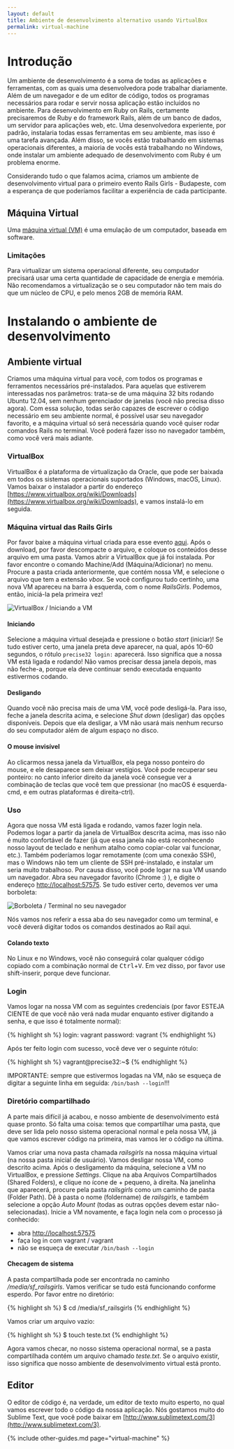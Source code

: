 ```yaml
---
layout: default
title: Ambiente de desenvolvimento alternativo usando VirtualBox
permalink: virtual-machine
---
```


# Introdução

Um ambiente de desenvolvimento é a soma de todas as aplicações e ferramentas, com as quais uma desenvolvedora pode trabalhar diariamente. Além de um navegador e de um editor de código, todos os programas necessários para rodar e servir nossa aplicação estão incluídos no ambiente. Para desenvolvimento em Ruby on Rails, certamente precisaremos de Ruby e do framework Rails, além de um banco de dados, um servidor para aplicações web, etc.
Uma desenvolvedora experiente, por padrão, instalaria todas essas ferramentas em seu ambiente, mas isso é uma tarefa avançada. Além disso, se vocês estão trabalhando em sistemas operacionais diferentes, a maioria de vocês está trabalhando no Windows, onde instalar um ambiente adequado de desenvolvimento com Ruby é um problema enorme.

Considerando tudo o que falamos acima, criamos um ambiente de desenvolvimento virtual para o primeiro evento Rails Girls - Budapeste, com a esperança de que poderíamos facilitar a experiência de cada participante.

<!-- more -->

## Máquina Virtual

Uma [máquina virtual (VM)](http://en.wikipedia.org/wiki/Virtual_machine) é uma emulação de um computador, baseada em software.

### Limitações

Para virtualizar um sistema operacional diferente, seu computador precisará usar uma certa quantidade de capacidade de energia e memória. Não recomendamos a virtualização se o seu computador não tem mais do que um núcleo de CPU, e pelo menos 2GB de memória RAM.

# Instalando o ambiente de desenvolvimento

## Ambiente virtual

Criamos uma máquina virtual para você, com todos os programas e ferramentos necessários pré-instalados. Para aquelas que estiverem interessadas nos parâmetros: trata-se de uma máquina 32 bits rodando Ubuntu 12.04, sem nenhum gerenciador de janelas (você não precisa disso agora). Com essa solução, todas serão capazes de escrever o código necessário em seu ambiente normal, é possível usar seu navegador favorito, e a máquina virtual só será necessária quando você quiser rodar comandos Rails no terminal. Você poderá fazer isso no navegador também, como você verá mais adiante.

### VirtualBox

VirtualBox é a plataforma de virtualização da Oracle, que pode ser baixada em todos os sistemas operacionais suportados (Windows, macOS, Linux). Vamos baixar o instalador a partir do endereço [https://www.virtualbox.org/wiki/Downloads](https://www.virtualbox.org/wiki/Downloads), e vamos instalá-lo em seguida.

### Máquina virtual das Rails Girls

Por favor baixe a máquina virtual criada para esse evento [aqui](http://www.digitalnatives.hu/demos/railsgirls/railsgirls_virtualbox_vm.zip). Após o download, por favor descompacte o arquivo, e coloque os conteúdos desse arquivo em uma pasta.
Vamos abrir a VirtualBox que já foi instalada. Por favor encontre o comando Machine/Add (Máquina/Adicionar) no menu.
Procure a pasta criada anteriormente, que contém nossa VM, e selecione o arquivo que tem a extensão *vbox*.
Se você configurou tudo certinho, uma nova VM apareceu na barra à esquerda, com o nome *RailsGirls*.
Podemos, então, iniciá-la pela primeira vez!

![VirtualBox / Iniciando a VM](/images/virtualbox.png)

#### Iniciando

Selecione a máquina virtual desejada e pressione o botão *start* (iniciar)! Se tudo estiver certo, uma janela preta deve aparecer, na qual, após 10-60 segundos, o rótulo `precise32 login:` aparecerá. Isso significa que a nossa VM está ligada e rodando! Não vamos precisar dessa janela depois, mas não feche-a, porque ela deve continuar sendo executada enquanto estivermos codando.

#### Desligando

Quando você não precisa mais de uma VM, você pode desligá-la. Para isso, feche a janela descrita acima, e selecione *Shut down* (desligar) das opções disponíveis. Depois que ela desligar, a VM não usará mais nenhum recurso do seu computador além de algum espaço no disco.

#### O mouse invisível

Ao clicarmos nessa janela da VirtualBox, ela pega nosso ponteiro do mouse, e ele desaparece sem deixar vestígios. Você pode recuperar seu ponteiro: no canto inferior direito da janela você consegue ver a combinação de teclas que você tem que pressionar (no macOS é esquerda-cmd, e em outras plataformas é direita-ctrl).

### Uso

Agora que nossa VM está ligada e rodando, vamos fazer login nela. Podemos logar a partir da janela de VirtualBox descrita acima, mas isso não é muito confortável de fazer (já que essa janela não está reconhecendo nosso layout de teclado e nenhum atalho como copiar-colar vai funcionar, etc.). Também poderíamos logar remotamente (com uma conexão SSH), mas o Windows não tem um cliente de SSH pré-instalado, e instalar um seria muito trabalhoso.
Por causa disso, você pode logar na sua VM usando um navegador. Abra seu navegador favorito (Chrome :) ), e digite o endereço [http://localhost:57575](http://localhost:57575).
Se tudo estiver certo, devemos ver uma borboleta:

![Borboleta / Terminal no seu navegador](/images/butterfly_login.png)

Nós vamos nos referir a essa aba do seu navegador como um terminal, e você deverá digitar todos os comandos destinados ao Rail aqui.

#### Colando texto

No Linux e no Windows, você não conseguirá colar qualquer código copiado com a combinação normal de <kbd>Ctrl</kbd>+<kbd>V</kbd>. Em vez disso, por favor use shift-inserir, porque deve funcionar.

### Login

Vamos logar na nossa VM com as seguintes credenciais (por favor ESTEJA CIENTE de que você não verá nada mudar enquanto estiver digitando a senha, e que isso é totalmente normal):

{% highlight sh %}
login: vagrant
password: vagrant
{% endhighlight %}

Após ter feito login com sucesso, você deve ver o seguinte rótulo:

{% highlight sh %}
vagrant@precise32:~$
{% endhighlight %}

IMPORTANTE: sempre que estivermos logadas na VM, não se esqueça de digitar a seguinte linha em seguida: `/bin/bash --login`!!!

### Diretório compartilhado

A parte mais difícil já acabou, e nosso ambiente de desenvolvimento está quase pronto. Só falta uma coisa: temos que compartilhar uma pasta, que deve ser lida pelo nosso sistema operacional normal e pela nossa VM, já que vamos escrever código na primeira, mas vamos ler o código na última.

Vamos criar uma nova pasta chamada *railsgirls* na nossa máquina virtual (na nossa pasta inicial de usuário).
Vamos desligar nossa VM, como descrito acima. Após o desligamento da máquina, selecione a VM no VirtualBox, e pressione *Settings*. Clique na aba Arquivos Compartilhados (Shared Folders), e clique no ícone de + pequeno, à direita. 
Na janelinha que aparecerá, procure pela pasta *railsgirls* como um caminho de pasta (Folder Path). Dê à pasta o nome (foldername) de *railsgirls*, e também selecione a opção *Auto Mount* (todas as outras opções devem estar não-selecionadas).
Inicie a VM novamente, e faça login nela com o processo já conhecido:

* abra [http://localhost:57575](http://localhost:57575)
* faça log in com vagrant / vagrant
* não se esqueça de executar `/bin/bash --login`

#### Checagem de sistema

A pasta compartilhada pode ser encontrada no caminho */media/sf_railsgirls*. Vamos verificar se tudo está funcionando conforme esperdo. Por favor entre no diretório:

{% highlight sh %}
$ cd /media/sf_railsgirls
{% endhighlight %}

Vamos criar um arquivo vazio:

{% highlight sh %}
$ touch teste.txt
{% endhighlight %}

Agora vamos checar, no nosso sistema operacional normal, se a pasta compartilhada contém um arquivo chamado *teste.txt*. Se o arquivo existir, isso significa que nosso ambiente de desenvolvimento virtual está pronto.

## Editor

O editor de código é, na verdade, um editor de texto muito esperto, no qual vamos escrever todo o código da nossa aplicação. Nós gostamos muito do Sublime Text, que você pode baixar em [http://www.sublimetext.com/3](http://www.sublimetext.com/3).

{% include other-guides.md page="virtual-machine" %}
